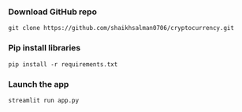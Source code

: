###  Download GitHub repo

```
git clone https://github.com/shaikhsalman0706/cryptocurrency.git
```

###  Pip install libraries
```
pip install -r requirements.txt
```

###  Launch the app

```
streamlit run app.py
```
